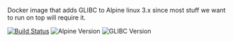 Docker image that adds GLIBC to Alpine linux 3.x since most stuff we want to run on top will require it.

[![Build Status](https://travis-ci.com/metanic/docker-alpine-glibc.svg?token=y2XbBLnKjhKXnDVCvrHN&branch=master)](https://travis-ci.com/metanic/docker-alpine-glibc)
![Alpine Version](https://img.shields.io/badge/Alpine-3.4-blue.svg?style=flat "3.4")
![GLIBC Version](https://img.shields.io/badge/GLIBC-2.23--r3-blue.svg?style=flat "2.23-r3")
